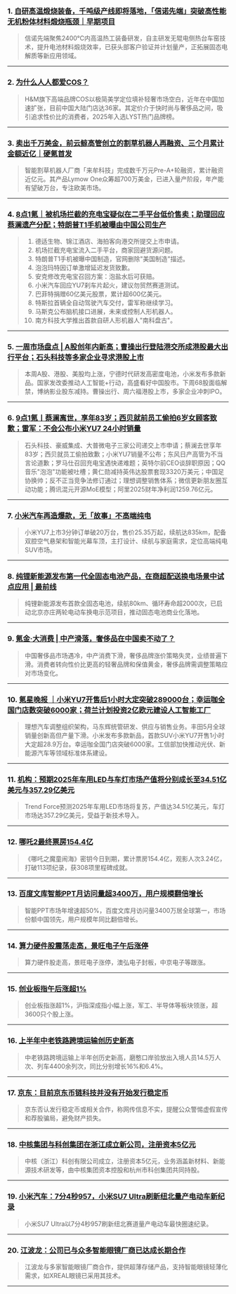 ### 1. [自研高温煅烧装备，千吨级产线即将落地，「信诺先端」突破高性能无机粉体材料煅烧瓶颈｜早期项目](https://36kr.com/p/3358413038667785?f=rss)

> 信诺先端聚焦2400℃内高温热工装备研发，自主研发无辊电侧热台车窑技术，提升电池材料煅烧效率，已获头部客户验证并计划量产，正拓展固态电解质等新应用领域。

---


### 2. [为什么人人都爱COS？](https://36kr.com/p/3336242320206340?f=rss)

> H&M旗下高端品牌COS以极简美学定位填补轻奢市场空白，近年在中国加速扩张，目前中国大陆门店达36家。其定价介于快时尚与奢侈品之间，吸引追求性价比的消费者，2025年入选LYST热门品牌榜。

---


### 3. [卖出千万美金，前云鲸高管创立的割草机器人再融资、三个月累计金额近亿｜硬氪首发](https://36kr.com/p/3357320093632265?f=rss)

> 智能割草机器人厂商「来牟科技」完成数千万元Pre-A+轮融资，累计融资近亿元。其产品Lymow One众筹超700万美金，已进入量产阶段，年产能有望破万台，专注欧美市场。

---


### 4. [8点1氪｜被机场拦截的充电宝疑似在二手平台低价售卖；助理回应蔡澜遗产分配；特朗普T1手机被曝由中国公司生产](https://36kr.com/p/3358214823626752?f=rss)

> 1. 德适生物、锦江酒店、海拍客向港交所提交上市申请。  
> 2. 机场拦截充电宝流入二手平台，商家回避货源问题。  
> 3. 特朗普T1手机被曝中国制造，官网删除"美国制造"描述。  
> 4. 泡泡玛特因订单激增延迟发货致歉。  
> 5. 安克修改充电宝召回方案：泡盐水后可获赔。  
> 6. 小米汽车回应YU7刹车片起火，建议勿贸然赛道测试。  
> 7. 巴菲特捐赠60亿美元股票，累计超600亿美元。  
> 8. 特斯拉首辆全自动驾驶汽车交付，雷军称继续学习。  
> 9. 马斯克公布脑机接口进展，未来或控制人形机器人。  
> 10. 南方科技大学推出首款自研人形机器人"南科盘古"。

---


### 5. [一周市场盘点 | A股创年内新高；曹操出行登陆港交所成港股最大出行平台；石头科技等多家企业寻求港股上市](https://36kr.com/p/3355760818849537?f=rss)

> 本周A股、港股、美股均上涨，宁德时代研发高密度电池，小米发布多款新品。国家发改委推动人工智能+行动，高盛看好中国股市。下周68股面临解禁，博纳影业股东减持。曹操出行、周六福港股上市，多家企业冲刺IPO。

---


### 6. [9点1氪丨蔡澜离世，享年83岁；西贝就前员工偷拍6岁女顾客致歉；雷军：不会公布小米YU7 24小时销量](https://36kr.com/p/3354876874360841?f=rss)

> 石头科技、豪威集成、大普微电子三家公司递交上市申请；蔡澜去世享年83岁；西贝就员工偷拍致歉；小米YU7销量不公布；东风日产高管为不当言论道歉；罗马仕召回充电宝遇快递难题；英特尔前CEO谈辞职原因；QQ音乐"泡泡"功能被吐槽；黄仁勋减持英伟达股票套现3320万美元；中国足协换帅；反不正当竞争法修订通过；理想调整销售体系；微信更新朋友圈互动功能；腾讯混元开源MoE模型；阿里2025财年净利润1259.76亿元。

---


### 7. [小米汽车再造爆款，无「故事」不高端纯电](https://36kr.com/p/3351543585895047?f=rss)

> 小米YU7上市3分钟订单破20万台，售价25.35万起，续航达835km，配备双腔空气悬架和智能光幕车顶，主打设计、续航与家庭需求，定位高端纯电SUV市场。

---


### 8. [纯锂新能源发布第一代全固态电池产品，在商超配送换电场景中试点应用 | 最前线](https://36kr.com/p/3354684921448451?f=rss)

> 纯锂新能源发布首款全固态电池，续航80km、循环寿命超2000次，已启动北京亦庄两轮电动车换电示范项目，推动固态电池商业化落地。

---


### 9. [氪金·大消费 | 中产滑落，奢侈品在中国卖不动了？](https://36kr.com/p/3354494828344193?f=rss)

> 中国奢侈品市场遇冷，中产消费下滑，奢侈品牌涨价策略失灵，业绩普遍下滑。消费者转向性价比更高的轻奢品牌和保值黄金，奢侈品牌需调整策略应对市场变化。

---


### 10. [氪星晚报 ｜小米YU7开售后1小时大定突破289000台；幸运咖全国门店数突破6000家；荷兰计划投资2亿欧元建设人工智能工厂](https://36kr.com/p/3354522410824329?f=rss)

> 理想汽车调整组织架构，马东辉统管研发、供应与销售业务。丰田5月全球销量创新高但产量下滑。小米发布多款新品，首款SUV小米YU7开售1小时大定超28.9万台。幸运咖全国门店突破6000家。工信部加快推动光伏、新能源汽车等领域标准体系建设。

---


### 11. [机构：预期2025年车用LED与车灯市场产值将分别成长至34.51亿美元与357.29亿美元](https://36kr.com/newsflashes/3358514828920840?f=rss)

> Trend Force预测2025年车用LED市场将复苏，产值达34.51亿美元，车灯市场达357.29亿美元，受益于新技术导入。

---


### 12. [哪吒2最终票房154.4亿](https://36kr.com/newsflashes/3358533165860873?f=rss)

> 《哪吒之魔童闹海》密钥今日到期，累计票房154.4亿，观影人次3.24亿，打破113项纪录，获308项里程碑成就。

---


### 13. [百度文库智能PPT月访问量超3400万，用户规模翻倍增长](https://36kr.com/newsflashes/3358498942814213?f=rss)

> 智能PPT市场年增速超50%，百度文库月访问量3400万居全球第一，市场份额中国领先，用户规模年同比翻倍增长。

---


### 14. [算力硬件股震荡走高，景旺电子午后涨停](https://36kr.com/newsflashes/3358529189627649?f=rss)

> 算力硬件股走高，景旺电子涨停，澳弘电子封板，中京电子等跟涨。

---


### 15. [创业板指午后涨超1%](https://36kr.com/newsflashes/3358527047305218?f=rss)

> 创业板指涨超1%，沪指深成指小幅上涨，军工、半导体等板块领涨，超3600只个股上涨。

---


### 16. [上半年中老铁路跨境运输创历史新高](https://36kr.com/newsflashes/3358472077133827?f=rss)

> 中老铁路跨境运输上半年创历史新高，磨憨口岸验放出入境人员14.5万人次、列车4400余列次，同比分别增长16%和6.4%。

---


### 17. [京东：目前京东币链科技并没有开始发行稳定币](https://36kr.com/newsflashes/3358521158600454?f=rss)

> 京东否认发行稳定币或相关合作，称网传信息不实，提醒公众警惕虚假宣传和荐股骗局，避免财产损失。

---


### 18. [中核集团与科创集团在浙江成立新公司，注册资本5亿元](https://36kr.com/newsflashes/3358435326215944?f=rss)

> 中核（浙江）科创有限公司成立，注册资本5亿元，业务涵盖新材料、新能源技术研发等，由中核集团资本控股和杭州市科创集团共同持股。

---


### 19. [小米汽车：7分4秒957，小米SU7 Ultra刷新纽北量产电动车新纪录](https://36kr.com/newsflashes/3358509997574153?f=rss)

> 小米SU7 Ultra以7分4秒957刷新纽北赛道量产电动车最快圈速纪录。

---


### 20. [江波龙：公司已与众多智能眼镜厂商已达成长期合作](https://36kr.com/newsflashes/3358464318195459?f=rss)

> 江波龙与多家智能眼镜厂商合作，提供超薄存储产品，支持智能眼镜轻薄化需求，如XREAL眼镜已采用其技术。

---

